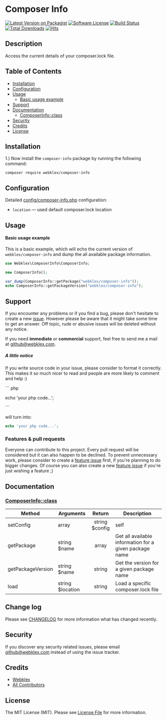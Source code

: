# Composer Info

[![Latest Version on Packagist][ico-version]][link-packagist]
[![Software License][ico-license]][link-license]
[![Build Status][ico-build]][link-scrutinizer] 
[![Total Downloads][ico-downloads]][link-downloads]
[![Hits][ico-hits]][link-hits]


## Description
Access the current details of your composer.lock file.


## Table of Contents
- [Installation](#installation)
- [Configuration](#configuration)
- [Usage](#usage)
    - [Basic usage example](#basic-usage-example)
- [Support](#support)
- [Documentation](#documentation)
  - [ComposerInfo::class](#composerinfoclass)
- [Security](#security)
- [Credits](#credits)
- [License](#license)


## Installation
1.) Now install the `composer-info` package by running the following command:
```shell script
composer require webklex/composer-info
```

## Configuration

Detailed [config/composer-info.php](src/config/composer-info.php) configuration:
 - `location` &mdash; used default composer.lock location

## Usage
#### Basic usage example
This is a basic example, which will echo the current version of `webklex/composer-info` and dump the
all available package information.

```php
use Webklex\ComposerInfo\ComposerInfo;

new ComposerInfo();

var_dump(ComposerInfo::getPackage("webklex/composer-info"));
echo ComposerInfo::getPackageVersion("webklex/composer-info");
```

## Support
If you encounter any problems or if you find a bug, please don't hesitate to create a new [issue](https://github.com/Webklex/composer-info/issues).
However please be aware that it might take some time to get an answer.
Off topic, rude or abusive issues will be deleted without any notice.

If you need **immediate** or **commercial** support, feel free to send me a mail at github@webklex.com. 


##### A little notice
If you write source code in your issue, please consider to format it correctly. This makes it so much nicer to read 
and people are more likely to comment and help :)

&#96;&#96;&#96; php

echo 'your php code...';

&#96;&#96;&#96;

will turn into:
```php
echo 'your php code...';
```


### Features & pull requests
Everyone can contribute to this project. Every pull request will be considered but it can also happen to be declined. 
To prevent unnecessary work, please consider to create a [feature issue](https://github.com/Webklex/composer-info/issues/new?template=feature_request.md) 
first, if you're planning to do bigger changes. Of course you can also create a new [feature issue](https://github.com/Webklex/composer-info/issues/new?template=feature_request.md)
if you're just wishing a feature ;)


## Documentation
### [ComposerInfo::class](src/ComposerInfo.php)
| Method                    | Arguments            | Return            | Description                                                                                         |
| ------------------------- | -------------------- | :---------------: | --------------------------------------------------------------------------------------------------- |
| setConfig                 | array|string $config | self              | Set the ComposerInfo configuration. Take a look at `config/composer-info.php` for more inspiration. |
| getPackage                | string $name         | array             | Get all available information for a given package name                                              |
| getPackageVersion         | string $name         | string            | Get the version for a given package name                                                            |
| load                      | string $location     | string            | Load a specific composer.lock file                                                                  |

## Change log
Please see [CHANGELOG][link-changelog] for more information what has changed recently.


## Security
If you discover any security related issues, please email github@webklex.com instead of using the issue tracker.


## Credits
- [Webklex][link-author]
- [All Contributors][link-contributors]


## License
The MIT License (MIT). Please see [License File][link-license] for more information.


[ico-version]: https://img.shields.io/packagist/v/Webklex/composer-info.svg?style=flat-square
[ico-license]: https://img.shields.io/badge/license-MIT-brightgreen.svg?style=flat-square
[ico-travis]: https://img.shields.io/travis/Webklex/composer-info/master.svg?style=flat-square
[ico-scrutinizer]: https://img.shields.io/scrutinizer/coverage/g/Webklex/composer-info.svg?style=flat-square
[ico-code-quality]: https://img.shields.io/scrutinizer/g/Webklex/composer-info.svg?style=flat-square
[ico-downloads]: https://img.shields.io/packagist/dt/Webklex/composer-info.svg?style=flat-square
[ico-build]: https://img.shields.io/scrutinizer/build/g/Webklex/composer-info/master?style=flat-square
[ico-quality]: https://img.shields.io/scrutinizer/quality/g/Webklex/composer-info/master?style=flat-square
[ico-hits]: https://hits.webklex.com/svg/webklex/composer-info

[link-packagist]: https://packagist.org/packages/Webklex/composer-info
[link-travis]: https://travis-ci.org/Webklex/composer-info
[link-scrutinizer]: https://scrutinizer-ci.com/g/Webklex/composer-info/code-structure
[link-code-quality]: https://scrutinizer-ci.com/g/Webklex/composer-info
[link-downloads]: https://packagist.org/packages/Webklex/composer-info
[link-author]: https://github.com/webklex
[link-contributors]: https://github.com/Webklex/composer-info/graphs/contributors
[link-license]: https://github.com/Webklex/composer-info/blob/master/LICENSE
[link-changelog]: https://github.com/Webklex/composer-info/blob/master/CHANGELOG.md
[link-hits]: https://hits.webklex.com
